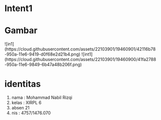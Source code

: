 # Intent1

<h1> Gambar </h1>
![in1](https://cloud.githubusercontent.com/assets/22103901/19460901/42116b78-950a-11e6-9419-d0f68e2d21b4.png)
![int1](https://cloud.githubusercontent.com/assets/22103901/19460900/41fa2788-950a-11e6-9849-6b47a48b206f.png)

<h1> identitas </h1>
<ol>
<li> nama : Mohammad Nabil Rizqi </li>
<li> kelas : XIRPL 6 </li>
<li> absen 21 </li>
<li> nis : 4757/1476.070 </li>
</ol>
